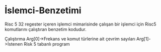 # İslemci-Benzetimi

Risc 5 32 regester içeren işlemci mimarisinde çalışan bir işlemci için Risc5 komutlarını çalıştıran benzetim kodudur.

Çalıştırma 
Arg[0]->Frekans ve komut türlerine ait çevrim sayıları
Arg[1]->İstenen Risk 5 tabanlı program
